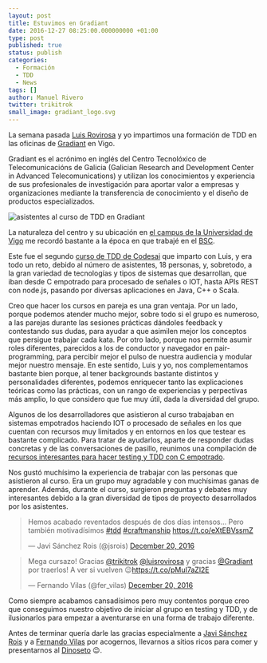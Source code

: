 ```yaml
---
layout: post
title: Estuvimos en Gradiant
date: 2016-12-27 08:25:00.000000000 +01:00
type: post
published: true
status: publish
categories:
  - Formación
  - TDD
  - News
tags: []
author: Manuel Rivero
twitter: trikitrok
small_image: gradiant_logo.svg
---
```

<script async src="//platform.twitter.com/widgets.js" charset="utf-8"></script>

La semana pasada [Luis Rovirosa](https://twitter.com/luisrovirosa) y yo impartimos una formación de TDD en las oficinas de [Gradiant](https://www.gradiant.org/) en Vigo.

Gradiant es el acrónimo en inglés del Centro Tecnolóxico de Telecomunicacións de Galicia (Galician Research and Development Center in Advanced Telecomunications) y utilizan los conocimientos y experiencia de sus profesionales de investigación para aportar valor a empresas y organizaciones mediante la transferencia de conocimiento y el diseño de productos especializados.

<img src="/assets/curso_vigo_gradiant_redux.jpg" alt="asistentes al curso de TDD en Gradiant"/>

La naturaleza del centro y su ubicación en [el campus de la Universidad de Vigo](https://uvigo.gal/uvigo_gl/vigo/) me recordó bastante a la época en que trabajé en el [BSC](https://www.bsc.es/).

Este fue el segundo [curso de TDD de Codesai](http://www.codesai.com/curso-de-tdd/) que imparto con Luis, y era todo un reto, debido al número de asistentes, 18 personas, y, sobretodo, a la gran variedad de tecnologías y tipos de sistemas que desarrollan, que iban desde C empotrado para procesado de señales o IOT, hasta APIs REST con node.js, pasando por diversas aplicaciones en Java, C++ o Scala.

Creo que hacer los cursos en pareja es una gran ventaja. Por un lado, porque podemos atender mucho mejor, sobre todo si el grupo es numeroso, a las parejas durante las sesiones prácticas dándoles feedback y contestando sus dudas, para ayudar a que asimilen mejor los conceptos que persigue trabajar cada kata. Por otro lado, porque nos permite asumir roles diferentes, parecidos a los de conductor y navegador en pair-programming, para percibir mejor el pulso de nuestra audiencia y modular mejor nuestro mensaje. En este sentido, Luis y yo, nos complementamos bastante bien porque, al tener backgrounds bastante distintos y personalidades diferentes, podemos enriquecer tanto las explicaciones teóricas como las prácticas, con un rango de experiencias y perpectivas más amplio, lo que considero que fue muy útil, dada la diversidad del grupo.

Algunos de los desarrolladores que asistieron al curso trabajaban en sistemas empotrados haciendo IOT o procesado de señales en los que cuentan con recursos muy limitados y en entornos en los que testear es bastante complicado. Para tratar de ayudarlos, aparte de responder dudas concretas y de las conversaciones de pasillo, reunimos una compilación de [recursos interesantes para hacer testing y TDD con C empotrado](https://gist.github.com/trikitrok/840436ea8bf0b2bb7f722f16a45ab54d).

Nos gustó muchísimo la experiencia de trabajar con las personas que asistieron al curso. Era un grupo muy agradable y con muchísimas ganas de aprender. Además, durante el curso, surgieron preguntas y debates muy interesantes debido a la gran diversidad de tipos de proyecto desarrollados por los asistentes.

<section class="twitter-embeds">
  <div class="row">
    <div class="col-md-offset-1 col-md-5 col-sm-12">
      <blockquote class="twitter-tweet" data-lang="en"><p lang="es" dir="ltr">Hemos acabado reventados después de dos días intensos... Pero también motivadísimos <a href="https://twitter.com/hashtag/tdd?src=hash">#tdd</a> <a href="https://twitter.com/hashtag/craftmanship?src=hash">#craftmanship</a> <a href="https://t.co/eXtEBVssmZ">https://t.co/eXtEBVssmZ</a></p>&mdash; Javi Sánchez Rois (@jsrois) <a href="https://twitter.com/jsrois/status/811341574885904384">December 20, 2016</a></blockquote>
    </div>
    <div class="col-md-5 col-sm-12">
      <blockquote class="twitter-tweet" data-lang="en"><p lang="es" dir="ltr">Mega cursazo! Gracias <a href="https://twitter.com/trikitrok">@trikitrok</a> <a href="https://twitter.com/luisrovirosa">@luisrovirosa</a>  y gracias <a href="https://twitter.com/Gradiant">@Gradiant</a> por traerlos! A ver si vuelven 😉<a href="https://t.co/pMuI7aZl2E">https://t.co/pMuI7aZl2E</a></p>&mdash; Fernando Vilas (@fer_vilas) <a href="https://twitter.com/fer_vilas/status/811281824097927168">December 20, 2016</a></blockquote>
    </div>
  </div>
</section>

Como siempre acabamos cansadísimos pero muy contentos porque creo que conseguimos nuestro objetivo de iniciar al grupo en testing y TDD, y de ilusionarlos para empezar a aventurarse en una forma de trabajo diferente.

Antes de terminar quería darle las gracias especialmente a [Javi Sánchez Rois](https://twitter.com/jsrois) y a [Fernando Vilas](https://twitter.com/fer_vilas) por acogernos, llevarnos a sitios ricos para comer y presentarnos al [Dinoseto](https://twitter.com/dinosetovigo?lang=es) 😉.
